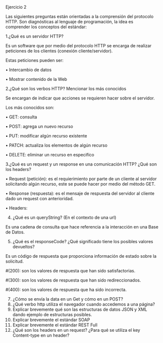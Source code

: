 Ejercicio 2 

Las siguientes preguntas están orientadas a la comprensión del protocolo HTTP. Son diagnósticas al lenguaje de programación, la idea es comprender los conceptos del estándar:

1.¿Qué es un servidor HTTP? 

Es un software que por medio del protocolo HTTP se encarga de realizar peticiones de los clientes (conexión cliente/servidor). 

Estas peticiones pueden ser:

•	Intercambio de datos

•	Mostrar contenido de la Web

2.¿Qué son los verbos HTTP? Mencionar los más conocidos

Se encargan de indicar que acciones se requieren hacer sobre el servidor. 

Los más conocidos son:

•	GET: consulta

•	POST: agrega un nuevo recurso

•	PUT: modificar algún recurso existente

•	PATCH: actualiza los elementos de algún recurso

•	DELETE: eliminar un recurso en especifíco

3.¿Qué es un request y un response en una comunicación HTTP? ¿Qué son los headers? 

•	Request (petición): es el requierimiento por parte de un cliente al servidor solicitando algún recurso, este se puede hacer por medio del método GET.

•	Response (respuesta): es el mensaje de respuesta del servidor al cliente dado un request con anterioridad.

•	Headers: 

4.	¿Qué es un queryString? (En el contexto de una url)

Es una cadena de consulta que hace referencia a la interacción en una Base de Datos.
	
5.	¿Qué es el responseCode? ¿Qué significado tiene los posibles valores devueltos?

Es un código de respuesta que proporciona información de estado sobre la solicitud.

#(200): son los valores de respuesta que han sido satisfactorias.

#(300): son los valores de respuesta que han sido redireccionados.

#(400): son los valores de respuesta que ha sido incorrecta.

7.	¿Cómo se envía la data en un Get y cómo en un POST? 
8.	¿Qué verbo http utiliza el navegador cuando accedemos a una página?
9.	Explicar brevemente qué son las estructuras de datos JSON y XML dando ejemplo de estructuras posibles.
10.	Explicar brevemente el estándar SOAP
11.	Explicar brevemente el estándar REST Full
12.	¿Qué son los headers en un request? ¿Para qué se utiliza el key Content-type en un header?

 
